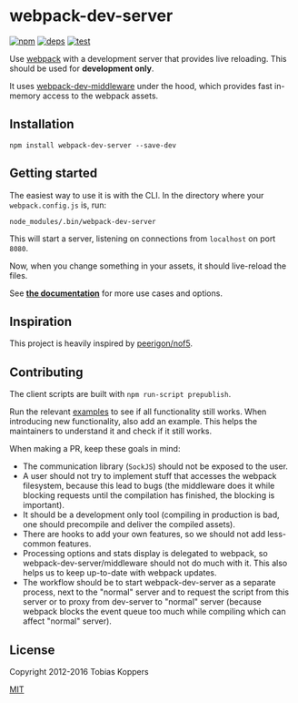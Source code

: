 # webpack-dev-server

[![npm][npm]][npm-url]
[![deps][deps]][deps-url]
[![test][test]][test-url]

Use [webpack](http://webpack.js.org) with a development server that provides live reloading. This should be used for **development only**.

It uses [webpack-dev-middleware](https://github.com/webpack/webpack-dev-middleware) under the hood, which provides fast in-memory access to the webpack assets.

## Installation

```
npm install webpack-dev-server --save-dev
```

## Getting started

The easiest way to use it is with the CLI. In the directory where your `webpack.config.js` is, run:

```
node_modules/.bin/webpack-dev-server
```

This will start a server, listening on connections from `localhost` on port `8080`.

Now, when you change something in your assets, it should live-reload the files.

See [**the documentation**](http://webpack.js.org/docs/webpack-dev-server.html) for more use cases and options.

## Inspiration

This project is heavily inspired by [peerigon/nof5](https://github.com/peerigon/nof5).

## Contributing

The client scripts are built with `npm run-script prepublish`.

Run the relevant [examples](https://github.com/webpack/webpack-dev-server/tree/master/examples) to see if all functionality still works. When introducing new functionality, also add an example. This helps the maintainers to understand it and check if it still works.

When making a PR, keep these goals in mind:

- The communication library (`SockJS`) should not be exposed to the user.
- A user should not try to implement stuff that accesses the webpack filesystem, because this lead to bugs (the middleware does it while blocking requests until the compilation has finished, the blocking is important).
- It should be a development only tool (compiling in production is bad, one should precompile and deliver the compiled assets).
- There are hooks to add your own features, so we should not add less-common features.
- Processing options and stats display is delegated to webpack, so webpack-dev-server/middleware should not do much with it. This also helps us to keep up-to-date with webpack updates.
- The workflow should be to start webpack-dev-server as a separate process, next to the "normal" server and to request the script from this server or to proxy from dev-server to "normal" server (because webpack blocks the event queue too much while compiling which can affect "normal" server).

## License

Copyright 2012-2016 Tobias Koppers

[MIT](http://www.opensource.org/licenses/mit-license.php)

[npm]: https://img.shields.io/npm/v/webpack-dev-server.svg
[npm-url]: https://npmjs.com/package/webpack-dev-server

[deps]: https://david-dm.org/webpack/webpack-dev-server.svg
[deps-url]: https://david-dm.org/webpack/webpack-dev-server

[test]: http://img.shields.io/travis/webpack/webpack-dev-server.svg
[test-url]: https://travis-ci.org/webpack/webpack-dev-server
